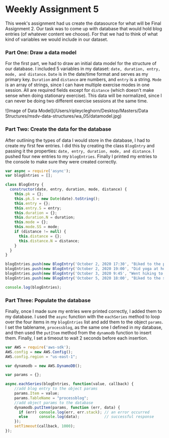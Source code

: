 # Weekly Assignment 5

This week's assignment had us create the datasource for what will be Final Assignment 2. Our task was to come up with database that would hold blog entries (of whatever content we choose). For that we had to think of what kind of variables we would include in our dataset.

### Part One: Draw a data model

For the first part, we had to draw an initial data model for the structure of our database. I included 5 variables in my dataset: ```date, duration, entry, mode, and distance```. ```Date``` is in the date/time format and serves as my primary key. ```Duration``` and ```distance``` are numbers, and ```entry``` is a string. ```Mode``` is an array of strings, since I can have multiple exercise modes in one session. All are required fields except for ```distance``` (which doesn't make sense when doing stationary exercise). This data will be normalized, since I can never be doing two different exercise sessions at the same time.

![Image of Data Model](/Users/ripleycleghorn/Desktop/Masters/Data Structures/msdv-data-structures/wa_05/datamodel.jpg)

### Part Two: Create the data for the database

After outlining the types of data I would store in the database, I had to create my first few entries. I did this by creating the class ```BlogEntry``` and passing it the properties: ```date, entry, duration, mode, and distance```. I pushed four new entries to my ```blogEntries```. Finally I printed my entries to the console to make sure they were created correctly.

```javascript
var async = require('async');
var blogEntries = [];

class BlogEntry {
  constructor(date, entry, duration, mode, distance) {
    this.pk = {};
    this.pk.S = new Date(date).toString();
    this.entry = {};
    this.entry.S = entry;
    this.duration = {};
    this.duration.N = duration;
    this.mode = {};
    this.mode.SS = mode;
    if (distance != null) {
      this.distance = {};
      this.distance.N = distance;
    }
  }
}

blogEntries.push(new BlogEntry('October 2, 2020 17:30', "Biked to the park", "20", ["biking"], "2.6"));
blogEntries.push(new BlogEntry('October 2, 2020 19:00', "Did yoga at home", "30", ["yoga"]));
blogEntries.push(new BlogEntry('October 3, 2020 9:45', "Went hiking to the same trail as last weekend", "120", ["hiking"], "7.5"));
blogEntries.push(new BlogEntry('October 5, 2020 18:00', "Biked to the store to buy new roller skates", "50", ["biking"], "8"));

console.log(blogEntries);
```

### Part Three: Populate the database

Finally, once I made sure my entries were printed correctly, I added them to my database. I used the ```async``` function with the ```eachSeries``` method to loop over the four items in my ```blogEntries``` list and add them to the object ```params```. I set the tablename, ```processblog```, as the same one I defined in my database, and then used the ```putItem``` method from the ```dynamodb``` function to insert them. Finally, I set a timeout to wait 2 seconds before each insertion.

```javascript
var AWS = require('aws-sdk');
AWS.config = new AWS.Config();
AWS.config.region = "us-east-1";

var dynamodb = new AWS.DynamoDB();

var params = {};

async.eachSeries(blogEntries, function(value, callback) {
    //add blog entry to the object params
    params.Item = value; 
    params.TableName = "processblog";
    //add object params to the database
    dynamodb.putItem(params, function (err, data) {
      if (err) console.log(err, err.stack); // an error occurred
      else     console.log(data);           // successful response
    });
    setTimeout(callback, 1000); 
}); 
```
